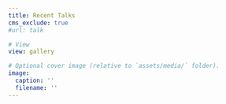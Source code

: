 ```yaml
---
title: Recent Talks
cms_exclude: true
#url: talk

# View
view: gallery

# Optional cover image (relative to `assets/media/` folder).
image:
  caption: ''
  filename: ''
---
```

<style>
.card-img-top {
  width: 100%;
  height: 200px;
  object-fit: cover;
  object-position: center;
}
</style>